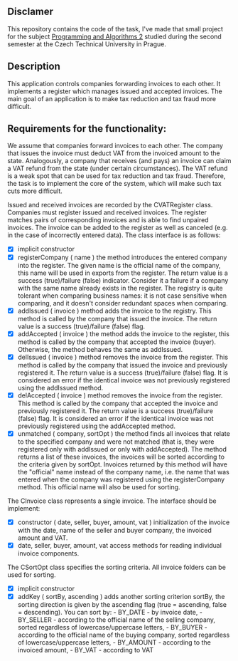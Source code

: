 ## Disclamer
This repository contains the code of the task, I've made that small project for the subject [Programming and Algorithms 2](https://courses.fit.cvut.cz/BI-PA2/) studied during the second semester at the Czech Technical University in Prague.

## Description
This application controls companies forwarding invoices to each other. It implements a register which manages issued and accepted invoices. The main goal of an application is to make tax reduction and tax fraud more difficult.

## Requirements for the functionality:
We assume that companies forward invoices to each other. The company that issues the invoice must deduct VAT from the invoiced amount to the state. Analogously, a company that receives (and pays) an invoice can claim a VAT refund from the state (under certain circumstances). The VAT refund is a weak spot that can be used for tax reduction and tax fraud. Therefore, the task is to implement the core of the system, which will make such tax cuts more difficult.

Issued and received invoices are recorded by the CVATRegister class. Companies must register issued and received invoices. The register matches pairs of corresponding invoices and is able to find unpaired invoices. The invoice can be added to the register as well as canceled (e.g. in the case of incorrectly entered data). The class interface is as follows:

- [X] implicit constructor
- [X] registerCompany ( name )
     the method introduces the entered company into the register. The given name is the official name of the company, this name will be used in exports from the register. The return value is a success (true)/failure (false) indicator. Consider it a failure if a company with the same name already exists in the register. The registry is quite tolerant when comparing business names: it is not case sensitive when comparing, and it doesn't consider redundant spaces when comparing.
- [X] addIssued ( invoice )
     method adds the invoice to the registry. This method is called by the company that issued the invoice. The return value is a success (true)/failure (false) flag. 
- [X] addAccepted ( invoice )
     the method adds the invoice to the register, this method is called by the company that accepted the invoice (buyer). Otherwise, the method behaves the same as addIssued.
- [X] delIssued ( invoice )
     method removes the invoice from the register. This method is called by the company that issued the invoice and previously registered it. The return value is a success (true)/failure (false) flag. It is considered an error if the identical invoice was not previously registered using the addIssued method.
- [X] delAccepted ( invoice )
     method removes the invoice from the register. This method is called by the company that accepted the invoice and previously registered it. The return value is a success (true)/failure (false) flag. It is considered an error if the identical invoice was not previously registered using the addAccepted method.
- [X] unmatched ( company, sortOpt )
     the method finds all invoices that relate to the specified company and were not matched (that is, they were registered only with addIssued or only with addAccepted). The method returns a list of these invoices, the invoices will be sorted according to the criteria given by sortOpt. Invoices returned by this method will have the "official" name instead of the company name, i.e. the name that was entered when the company was registered using the registerCompany method. This official name will also be used for sorting.

The CInvoice class represents a single invoice. The interface should be implement:

- [X] constructor ( date, seller, buyer, amount, vat )
     initialization of the invoice with the date, name of the seller and buyer company, the invoiced amount and VAT.
- [X] date, seller, buyer, amount, vat
     access methods for reading individual invoice components.

The CSortOpt class specifies the sorting criteria. All invoice folders can be used for sorting. 

- [X] implicit constructor
- [X] addKey ( sortBy, ascending )
    adds another sorting criterion sortBy, the sorting direction is given by the ascending flag (true = ascending, false = descending). You can sort by:
        - BY_DATE - by invoice date,
        - BY_SELLER - according to the official name of the selling company, sorted regardless of lowercase/uppercase letters,
        - BY_BUYER - according to the official name of the buying company, sorted regardless of lowercase/uppercase letters,
        - BY_AMOUNT - according to the invoiced amount,
        - BY_VAT - according to VAT
